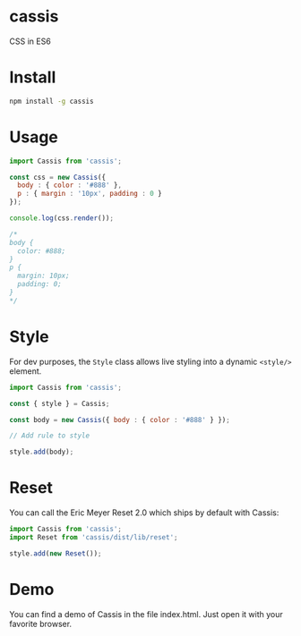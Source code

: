 cassis
===

CSS in ES6

# Install

```bash
npm install -g cassis
```

# Usage

```js
import Cassis from 'cassis';

const css = new Cassis({
  body : { color : '#888' },
  p : { margin : '10px', padding : 0 }
});

console.log(css.render());

/*
body {
  color: #888;
}
p {
  margin: 10px;
  padding: 0;
}
*/
```

# Style

For dev purposes, the `Style` class allows live styling into a dynamic `<style/>` element.

```js
import Cassis from 'cassis';

const { style } = Cassis;

const body = new Cassis({ body : { color : '#888' } });

// Add rule to style

style.add(body);
```

# Reset

You can call the Eric Meyer Reset 2.0 which ships by default with Cassis:

```js
import Cassis from 'cassis';
import Reset from 'cassis/dist/lib/reset';

style.add(new Reset());
```

# Demo

You can find a demo of Cassis in the file index.html. Just open it with your favorite browser.
